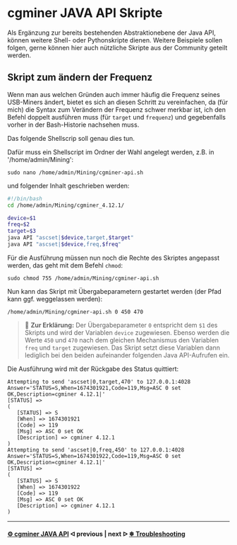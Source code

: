 # cgminer JAVA API Skripte

Als Ergänzung zur bereits bestehenden Abstraktionebene der Java API, können weitere Shell- oder Pythonskripte dienen. Weitere Beispiele sollen folgen, gerne können hier auch nützliche Skripte aus der Community geteilt werden.

## Skript zum ändern der Frequenz

Wenn man aus welchen Gründen auch immer häufig die Frequenz seines USB-Miners ändert, bietet es sich an diesen Schritt zu vereinfachen, da (für mich) die Syntax zum Verändern der Frequenz schwer merkbar ist, ich den Befehl doppelt ausführen muss (für `target` und `frequenz`) und gegebenfalls vorher in der Bash-Historie nachsehen muss.

Das folgende Shellscrip soll genau dies tun.

Dafür muss ein Shellscript im Ordner der Wahl angelegt werden, z.B. in '/home/admin/Mining':

```console
sudo nano /home/admin/Mining/cgminer-api.sh
```

und folgender Inhalt geschrieben werden:

```bash
#!/bin/bash
cd /home/admin/Mining/cgminer_4.12.1/

device=$1
freq=$2
target=$3
java API "ascset|$device,target,$target"
java API "ascset|$device,freq,$freq"
```

Für die Ausführung müssen nun noch die Rechte des Skriptes angepasst werden, das geht mit dem Befehl `chmod`:

```console
sudo chmod 755 /home/admin/Mining/cgminer-api.sh
```

Nun kann das Skript mit Übergabeparametern gestartet werden (der Pfad kann ggf. weggelassen werden):

```console
/home/admin/Mining/cgminer-api.sh 0 450 470
```

> :memo: **Zur Erklärung:** Der Übergabeparameter `0` entspricht dem `$1` des Skripts und wird der Variablen `device` zugewiesen. Ebenso werden die Werte `450` und `470` nach dem gleichen Mechanismus den Variablen `freq` und `target` zugewiesen. Das Skript setzt diese Variablen dann lediglich bei den beiden aufeinander folgenden Java API-Aufrufen ein.

Die Ausführung wird mit der Rückgabe des Status quittiert:

```console
Attempting to send 'ascset|0,target,470' to 127.0.0.1:4028
Answer='STATUS=S,When=1674301921,Code=119,Msg=ASC 0 set OK,Description=cgminer 4.12.1|'
[STATUS] =>
(
   [STATUS] => S
   [When] => 1674301921
   [Code] => 119
   [Msg] => ASC 0 set OK
   [Description] => cgminer 4.12.1
)
Attempting to send 'ascset|0,freq,450' to 127.0.0.1:4028
Answer='STATUS=S,When=1674301922,Code=119,Msg=ASC 0 set OK,Description=cgminer 4.12.1|'
[STATUS] =>
(
   [STATUS] => S
   [When] => 1674301922
   [Code] => 119
   [Msg] => ASC 0 set OK
   [Description] => cgminer 4.12.1
)
```

---

#### [⚙️ cgminer JAVA API](/cgminer_JAVA_API.md)  ᐊ  previous | next  ᐅ  [❄ Troubleshooting](/troubleshooting.md)
